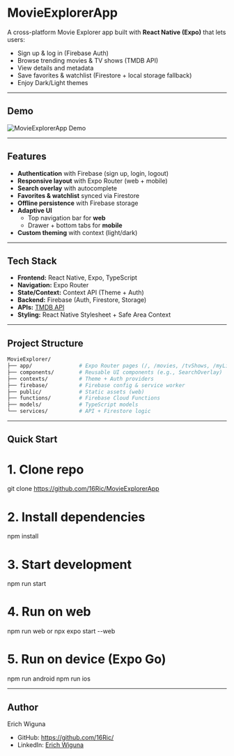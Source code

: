 # MovieExplorerApp  

A cross-platform Movie Explorer app built with **React Native (Expo)** that lets users:  

- Sign up & log in (Firebase Auth)  
- Browse trending movies & TV shows (TMDB API)  
- View details and metadata  
- Save favorites & watchlist (Firestore + local storage fallback)    
- Enjoy Dark/Light themes  

---

## Demo
![MovieExplorerApp Demo]([https://private-user-images.githubusercontent.com/111259015/493191909-fad52b63-cf52-4e3e-bf8c-d9ccb2a90202.gif](https://private-user-images.githubusercontent.com/111259015/493191909-fad52b63-cf52-4e3e-bf8c-d9ccb2a90202.gif?jwt=eyJ0eXAiOiJKV1QiLCJhbGciOiJIUzI1NiJ9.eyJpc3MiOiJnaXRodWIuY29tIiwiYXVkIjoicmF3LmdpdGh1YnVzZXJjb250ZW50LmNvbSIsImtleSI6ImtleTUiLCJleHAiOjE3NTg2OTg2MTksIm5iZiI6MTc1ODY5ODMxOSwicGF0aCI6Ii8xMTEyNTkwMTUvNDkzMTkxOTA5LWZhZDUyYjYzLWNmNTItNGUzZS1iZjhjLWQ5Y2NiMmE5MDIwMi5naWY_WC1BbXotQWxnb3JpdGhtPUFXUzQtSE1BQy1TSEEyNTYmWC1BbXotQ3JlZGVudGlhbD1BS0lBVkNPRFlMU0E1M1BRSzRaQSUyRjIwMjUwOTI0JTJGdXMtZWFzdC0xJTJGczMlMkZhd3M0X3JlcXVlc3QmWC1BbXotRGF0ZT0yMDI1MDkyNFQwNzE4MzlaJlgtQW16LUV4cGlyZXM9MzAwJlgtQW16LVNpZ25hdHVyZT1kODE0N2U5NjNiNDk1MmU2Y2VkYzMxNjU5YTJmOGRkMWQ3M2VhZjgxMGI0MTk3ZDYzOTVmYzI0OGQxNGNhZjFmJlgtQW16LVNpZ25lZEhlYWRlcnM9aG9zdCJ9.vA8jVeQfVVy7rRs2O85JnxolVgNqwDjA7MPLvrZo4wI))

---

## Features  

- **Authentication** with Firebase (sign up, login, logout)  
- **Responsive layout** with Expo Router (web + mobile)  
- **Search overlay** with autocomplete  
- **Favorites & watchlist** synced via Firestore  
- **Offline persistence** with Firebase storage  
- **Adaptive UI**  
  - Top navigation bar for **web**  
  - Drawer + bottom tabs for **mobile**  
- **Custom theming** with context (light/dark) 

---

## Tech Stack  

- **Frontend:** React Native, Expo, TypeScript  
- **Navigation:** Expo Router  
- **State/Context:** Context API (Theme + Auth)  
- **Backend:** Firebase (Auth, Firestore, Storage)  
- **APIs:** [TMDB API](https://www.themoviedb.org/documentation/api)  
- **Styling:** React Native Stylesheet + Safe Area Context  

---

## Project Structure  

```bash
MovieExplorer/
├── app/               # Expo Router pages (/, /movies, /tvShows, /myList, /settings, /login, /signup)
├── components/        # Reusable UI components (e.g., SearchOverlay)
├── contexts/          # Theme + Auth providers
├── firebase/          # Firebase config & service worker
├── public/            # Static assets (web)
├── functions/         # Firebase Cloud Functions
├── models/            # TypeScript models
└── services/          # API + Firestore logic
```

---

## Quick Start
# 1. Clone repo
git clone https://github.com/16Ric/MovieExplorerApp

# 2. Install dependencies
npm install

# 3. Start development
npm run start

# 4. Run on web
npm run web
or
npx expo start --web

# 5. Run on device (Expo Go)
npm run android
npm run ios

---

## Author

Erich Wiguna
- GitHub: https://github.com/16Ric/
- LinkedIn: [Erich Wiguna](https://www.linkedin.com/in/erich-wiguna-764b70333/)


